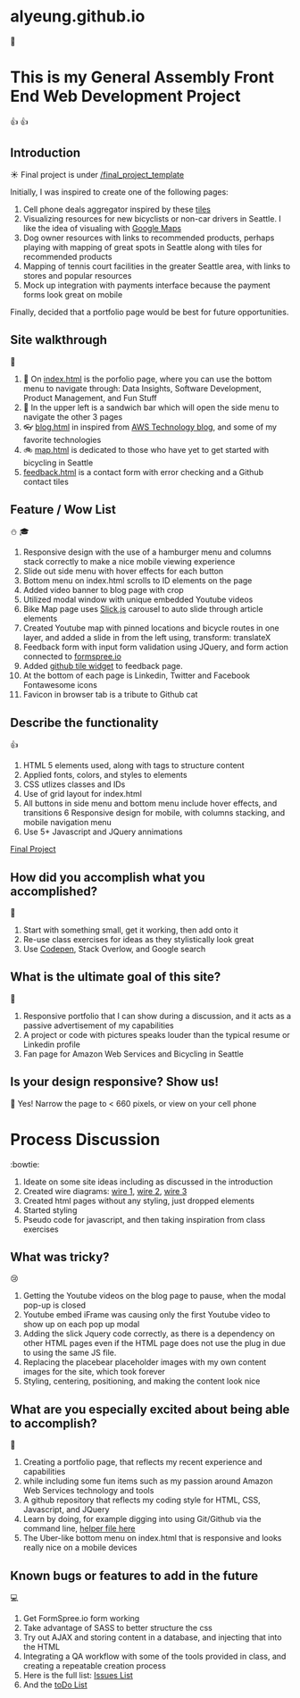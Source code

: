 # alyeung.github.io
:dog:

# This is my General Assembly Front End Web Development Project
:+1: :+1: 

## Introduction
:sunny:
Final project is under [/final_project_template](https://alyeung.github.io/final_project_template/)

Initially, I was inspired to create one of the following pages:

1.  Cell phone deals aggregator inspired by these [tiles](https://erickv.github.io/finalassignment_v2/)
2.  Visualizing resources for new bicyclists or non-car drivers in Seattle.  I like the idea of visualing with [Google Maps](http://seattlebackstory.com/)
3.  Dog owner resources with links to recommended products, perhaps playing with mapping of great spots in Seattle along with tiles for recommended products
4.  Mapping of tennis court facilities in the greater Seattle area, with links to stores and popular resources
5.  Mock up integration with payments interface because the payment forms look great on mobile

Finally, decided that a portfolio page would be best for future opportunities.

## Site walkthrough
:walking:
1.  :floppy_disk: On [index.html](https://alyeung.github.io/final_project_template/index.html) is the porfolio page, where you can use the bottom menu to navigate through: Data Insights, Software Development, Product Management, and Fun Stuff
2.  :iphone: In the upper left is a sandwich bar which will open the side menu to navigate the other 3 pages
3. :eyeglasses: [blog.html](https://alyeung.github.io/final_project_template/blog.html) in inspired from [AWS Technology blog](final_project_template/images/AWS_Blog_Inspiration.png), and some of my favorite technologies
4. :bike: [map.html](https://alyeung.github.io/final_project_template//map.html) is dedicated to those who have yet to get started with bicycling in Seattle
5.  [feedback.html](https://alyeung.github.io/final_project_template//feedback.html) is a contact form with error checking and a Github contact tiles
 
## Feature / Wow List
:snowman: :mortar_board:
1.  Responsive design with the use of a hamburger menu and columns stack correctly to make a nice mobile viewing experience
2.  Slide out side menu with hover effects for each button
3.  Bottom menu on index.html scrolls to ID elements on the page
4.  Added video banner to blog page with crop
5.  Utilized modal window with unique embedded Youtube videos
6.  Bike Map page uses [Slick.js](http://kenwheeler.github.io/slick/) carousel to auto slide through article elements
7.  Created Youtube map with pinned locations and bicycle routes in one layer, and added a slide in from the left using, transform: translateX
8.  Feedback form with input form validation using JQuery, and form action connected to [formspree.io](https://formspree.io) 
9.  Added [github tile widget](https://lab.lepture.com/github-cards/) to feedback page.
10. At the bottom of each page is Linkedin, Twitter and Facebook Fontawesome icons
11. Favicon in browser tab is a tribute to Github cat


## Describe the functionality
:+1:
1. HTML 5 elements used, along with tags to structure content
2. Applied fonts, colors, and styles to elements
3. CSS utlizes classes and IDs
4. Use of grid layout for index.html
5. All buttons in side menu and bottom  menu include hover effects, and transitions
6  Responsive design for mobile, with columns stacking, and mobile navigation menu
7. Use 5+ Javascript and JQuery annimations

[Final Project](https://docs.google.com/document/d/1oCPRN5EnUgjp3q6fvl5zHsD-XRQOwITQ_bJmyhK3soU/edit)


## How did you accomplish what you accomplished?
:raised_hands:
1. Start with something small, get it working, then add onto it
2. Re-use class exercises for ideas as they stylistically look great
3. Use [Codepen](https://codepen.io/alyeung/), Stack Overlow, and Google search

## What is the ultimate goal of this site?
:running:
1. Responsive portfolio that I can show during a discussion, and it acts as a passive advertisement of my capabilities
2. A project or code with pictures speaks louder than the typical resume or Linkedin profile
2. Fan page for Amazon Web Services and Bicycling in Seattle

## Is your design responsive?  Show us!
:iphone:
Yes!  Narrow the page to < 660 pixels, or view on your cell phone

# Process Discussion
:bowtie:
1.  Ideate on some site ideas including as discussed in the introduction
2.  Created wire diagrams: [wire 1](final_project_template/images/wire1.jpg), [wire 2](final_project_template/images/wire2.jpg), [wire 3](final_project_template/images/wire3.jpg)
3.  Created html pages without any styling, just dropped elements
4.  Started styling
5.  Pseudo code for javascript, and then taking inspiration from class exercises

## What was tricky?
:cry:
1.  Getting the Youtube videos on the blog page to pause, when the modal pop-up is closed
2.  Youtube embed iFrame was causing only the first Youtube video to show up on each pop up modal
3.  Adding the slick Jquery code correctly, as there is a dependency on other HTML pages even if the HTML page does not use the plug in due to using the same JS file.
4.  Replacing the placebear placeholder images with my own content images for the site, which took forever
5.  Styling, centering, positioning, and making the content look nice

## What are you especially excited about being able to accomplish?
:muscle:
1. Creating a portfolio page, that reflects my recent experience and capabilities
2. while including some fun items such as my passion around Amazon Web Services technology and tools
3. A github repository that reflects my coding style for HTML, CSS, Javascript, and JQuery
4. Learn by doing, for example digging into using Git/Github via the command line, [helper file here](DevAssistSheet.txt)
5. The Uber-like bottom menu on index.html that is responsive and looks really nice on a mobile devices

## Known bugs or features to add in the future
:computer:

1. Get FormSpree.io form working
2. Take advantage of SASS to better structure the css
3. Try out AJAX and storing content in a database, and injecting that into the HTML
4. Integrating a QA workflow with some of the tools provided in class, and creating a repeatable creation process
5. Here is the full list: [Issues List](https://github.com/alyeung/alyeung.github.io/issues)
6. And the [toDo List](/final_project_template/ToDo.txt)

